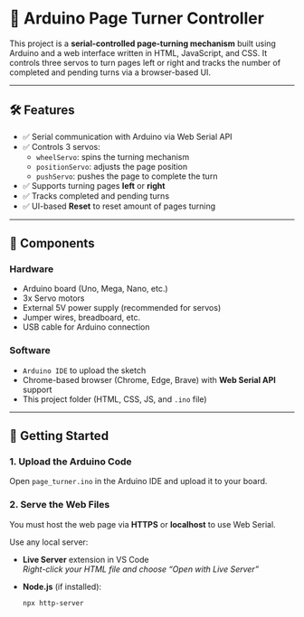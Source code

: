 # 📖 Arduino Page Turner Controller

This project is a **serial-controlled page-turning mechanism** built using Arduino and a web interface written in HTML, JavaScript, and CSS. It controls three servos to turn pages left or right and tracks the number of completed and pending turns via a browser-based UI.

---

## 🛠️ Features

- ✅ Serial communication with Arduino via Web Serial API
- ✅ Controls 3 servos:
  - `wheelServo`: spins the turning mechanism
  - `positionServo`: adjusts the page position
  - `pushServo`: pushes the page to complete the turn
- ✅ Supports turning pages **left** or **right**
- ✅ Tracks completed and pending turns
- ✅ UI-based **Reset** to reset amount of pages turning

---

## 🧩 Components

### Hardware

- Arduino board (Uno, Mega, Nano, etc.)
- 3x Servo motors
- External 5V power supply (recommended for servos)
- Jumper wires, breadboard, etc.
- USB cable for Arduino connection

### Software

- `Arduino IDE` to upload the sketch
- Chrome-based browser (Chrome, Edge, Brave) with **Web Serial API** support
- This project folder (HTML, CSS, JS, and `.ino` file)

---

## 🚀 Getting Started

### 1. Upload the Arduino Code

Open `page_turner.ino` in the Arduino IDE and upload it to your board.

### 2. Serve the Web Files

You must host the web page via **HTTPS** or **localhost** to use Web Serial.

Use any local server:

- **Live Server** extension in VS Code  
  _Right-click your HTML file and choose “Open with Live Server”_

- **Node.js** (if installed):
  ```bash
  npx http-server
